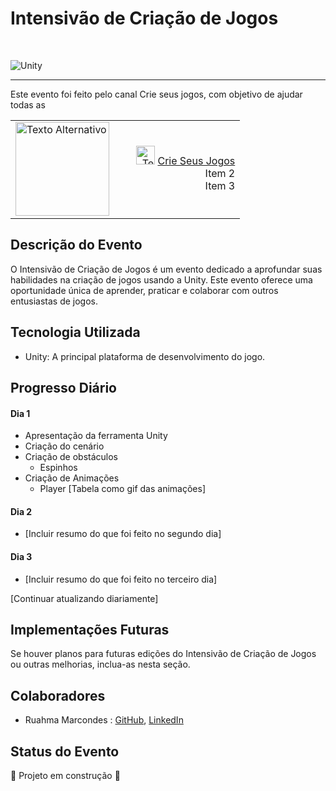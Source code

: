 # Intensivão de Criação de Jogos
<br/>

![Unity](https://img.shields.io/badge/unity-%23000000.svg?style=for-the-badge&logo=unity&logoColor=white)

<hr>

<p>Este evento foi feito pelo canal Crie seus jogos, com objetivo de ajudar todas as </p>

<table>
  <tr>
    <td>
     <img src="https://github.com/Ruh-Marcondes/WorkShop-CriandoseusJogos/assets/47475949/8d48b917-3239-448e-857e-61fb30bf5832" alt="Texto Alternativo" width="150">
    </td>
    <td align="right">
      <ul style="list-style-type: none;">
        <li> 
          <img aling ="center" src="https://github.com/Ruh-Marcondes/WorkShop-CriandoseusJogos/assets/47475949/63957b84-f018-4364-9d02-e40145e90c54" alt="Texto Alternativo" width="30"> 
          <a href="https://www.instagram.com/crieseusjogos">Crie Seus Jogos</a>
        </li>
        <li>Item 2</li>
        <li>Item 3</li>
      </ul>
    </td>
  </tr>
</table>


## Descrição do Evento
O Intensivão de Criação de Jogos é um evento dedicado a aprofundar suas habilidades na criação de jogos usando a Unity. Este evento oferece uma oportunidade única de aprender, praticar e colaborar com outros entusiastas de jogos.

## Tecnologia Utilizada
- Unity: A principal plataforma de desenvolvimento do jogo.


## Progresso Diário


#### Dia 1
- Apresentação da ferramenta Unity
- Criação do cenário
- Criação de obstáculos
  - Espinhos
- Criação de Animações
    - Player
        [Tabela como gif das animações]

#### Dia 2
- [Incluir resumo do que foi feito no segundo dia]

#### Dia 3
- [Incluir resumo do que foi feito no terceiro dia]

[Continuar atualizando diariamente]

## Implementações Futuras
Se houver planos para futuras edições do Intensivão de Criação de Jogos ou outras melhorias, inclua-as nesta seção.

## Colaboradores
- Ruahma Marcondes : [GitHub](https://github.com/Ruh-Marcondes), [LinkedIn](https://www.linkedin.com/in/ruahma-marcondes-82a609205/)

## Status do Evento
:construction: Projeto em construção :construction:


